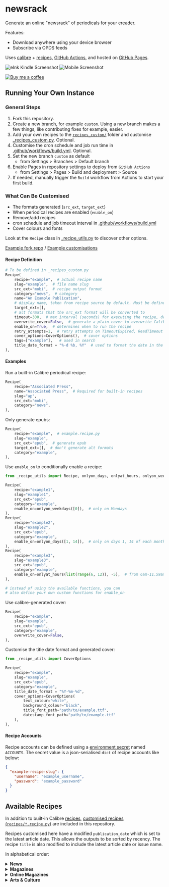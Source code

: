# newsrack

Generate an online "newsrack" of periodicals for your ereader.

Features:
- Download anywhere using your device browser
- Subscribe via OPDS feeds

Uses [calibre](https://calibre-ebook.com/) + [recipes](https://manual.calibre-ebook.com/news_recipe.html), [GitHub Actions](.github/workflows/build.yml), and hosted
on [GitHub Pages](https://pages.github.com/).

![eInk Kindle Screenshot](https://user-images.githubusercontent.com/104607/221388326-f3f80593-18e9-4f48-9e80-340a00dce10f.png)
![Mobile Screenshot](https://user-images.githubusercontent.com/104607/221388328-b1fc17f6-2f60-4691-9a8d-177ced28f5a4.jpg)

[![Buy me a coffee](https://img.buymeacoffee.com/button-api/?text=Buy%20me%20a%20coffee&emoji=&slug=ping&button_colour=FFDD00&font_colour=000000&font_family=Bree&outline_colour=000000&coffee_colour=ffffff)](https://www.buymeacoffee.com/ping)

## Running Your Own Instance

### General Steps

1. Fork this repository.
2. Create a new branch, for example `custom`. Using a new branch makes a few things, like contributing fixes for example, easier.
3. Add your own recipes to the [`recipes_custom/`](recipes_custom) folder and customise [_recipes_custom.py](_recipes_custom.py). Optional.
4. Customise the cron schedule and job run time in [.github/workflows/build.yml](.github/workflows/build.yml). Optional.
5. Set the new branch `custom` as default
   - from Settings > Branches > Default branch
6. Enable Pages in repository settings to deploy from `GitHub Actions`
   - from Settings > Pages > Build and deployment > Source
7. If needed, manually trigger the `Build` workflow from Actions to start your first build.

### What Can Be Customised

- The formats generated (`src_ext`, `target_ext`)
- When periodical recipes are enabled (`enable_on`)
- Remove/add recipes
- cron schedule and job timeout interval in [.github/workflows/build.yml](.github/workflows/build.yml)
- Cover colours and fonts

Look at the `Recipe` class in [_recipe_utils.py](_recipe_utils.py) to discover other options.

[Example fork repo](https://github.com/ping/newsrack-fork-test/) / [Example customisations](https://github.com/ping/newsrack-fork-test/compare/main...custom)

#### Recipe Definition

```python
# To be defined in _recipes_custom.py
Recipe(
    recipe="example",  # actual recipe name
    slug="example",  # file name slug
    src_ext="mobi",  # recipe output format
    category="news",  # category
    name="An Example Publication",
    # display name, taken from recipe source by default. Must be defined for built-in recipes.
    target_ext=[],
    # alt formats that the src_ext format will be converted to
    timeout=300,  # max interval (seconds) for executing the recipe, default 180 seconds
    overwrite_cover=False,  # generate a plain cover to overwrite Calibre's
    enable_on=True,  # determines when to run the recipe
    retry_attempts=1,  # retry attempts on TimeoutExpired, ReadTimeout
    cover_options=CoverOptions(),  # cover options
    tags=["example"],   # used in search
    title_date_format = "%-d %b, %Y"  # used to format the date in the title
),
```

#### Examples

Run a built-in Calibre periodical recipe:

```python
Recipe(
    recipe="Associated Press",
    name="Associated Press",  # Required for built-in recipes
    slug="ap",
    src_ext="mobi",
    category="news",
),
```

Only generate epubs:

```python
Recipe(
    recipe="example",  # example.recipe.py
    slug="example",
    src_ext="epub",  # generate epub
    target_ext=[],  # don't generate alt formats
    category="example",
),
```

Use `enable_on` to conditionally enable a recipe:

```python
from _recipe_utils import Recipe, onlyon_days, onlyat_hours, onlyon_weekdays

Recipe(
    recipe="example1",
    slug="example1",
    src_ext="epub",
    category="example",
    enable_on=onlyon_weekdays([0]),  # only on Mondays
),
Recipe(
    recipe="example2",
    slug="example2",
    src_ext="epub",
    category="example",
    enable_on=onlyon_days([1, 14]),  # only on days 1, 14 of each month
),
Recipe(
    recipe="example3",
    slug="example3",
    src_ext="epub",
    category="example",
    enable_on=onlyat_hours(list(range(6, 12)), -5),  # from 6am-11.59am daily, for the timezone UTC-5
),

# instead of using the available functions, you can
# also define your own custom functions for enable_on
```

Use calibre-generated cover:

```python
Recipe(
    recipe="example",
    slug="example",
    src_ext="epub",
    category="example",
    overwrite_cover=False,
),
```

Customise the title date format and generated cover:

```python
from _recipe_utils import CoverOptions

Recipe(
    recipe="example",
    slug="example",
    src_ext="epub",
    category="example",
    title_date_format = "%Y-%m-%d",
    cover_options=CoverOptions(
        text_colour="white",
        background_colour="black",
        title_font_path="path/to/example.ttf",
        datestamp_font_path="path/to/example.ttf"
    ),
),
```

#### Recipe Accounts

Recipe accounts can be defined using a [environment secret](https://docs.github.com/en/actions/security-guides/encrypted-secrets) named ``ACCOUNTS``. The secret value is a json-serialised ``dict`` of recipe accounts like below:

```json
{
  "example-recipe-slug": {
    "username": "example_username",
    "password": "example_password"
  }
}
```

## Available Recipes

In addition to built-in Calibre [recipes](https://github.com/kovidgoyal/calibre/tree/master/recipes), [customised
recipes (`recipes/*.recipe.py`)](recipes) are included in this repository.

Recipes customised here have a modified `publication_date` which is set to the latest article date. This allows the
outputs to be sorted by recency. The recipe `title` is also modified to include the latest article date or issue name.

In alphabetical order:

<details>
<summary><b>News</b></summary>

1. [Asahi Shimbun](https://www.asahi.com/ajw/)
2. [Channel News Asia](https://www.channelnewsasia.com/)
3. [The Financial Times](https://www.ft.com/)
4. [The Financial Times (Print)](https://www.ft.com/todaysnewspaper/international)
5. [The Guardian](https://www.theguardian.com/international)
6. [The JoongAng Daily](https://koreajoongangdaily.joins.com/)
7. [The Korea Herald](https://koreaherald.com/)
8. [The New York Times](https://www.nytimes.com/)
9. [The New York Times (Print)](https://www.nytimes.com/section/todayspaper)
10. [South China Morning Post](https://www.scmp.com/)
11. [Sydney Morning Herald](https://www.smh.com.au/)
12. [Taipei Times](https://www.taipeitimes.com/)
13. [Wall Street Journal (Print)](https://www.wsj.com/print-edition/today)
14. [The Washington Post](https://www.washingtonpost.com/)
15. ~~[The Japan Times](https://www.japantimes.co.jp/)~~
16. ~~[Bloomberg News](https://www.bloomberg.com/)~~

</details>

<details>
<summary><b>Magazines</b></summary>

1. [The Atlantic Magazine](https://www.theatlantic.com/magazine/)
2. [The Economist](https://www.economist.com/printedition)
3. [Foreign Affairs](https://www.foreignaffairs.com/magazine)
4. [Harvard Business Review](https://hbr.org/magazine)
5. [Harvard International Review](https://hir.harvard.edu/)
6. [MIT Technology Review Magazine](https://www.technologyreview.com/magazine/)
7. [Nature](https://www.nature.com/nature/current-issue/)
8. [The New Republic Magazine](https://newrepublic.com/magazine)
9. [The New Yorker](https://www.newyorker.com/)
10. [Scientific American](https://www.scientificamerican.com/)
11. [Smithsonian Magazine](https://www.smithsonianmag.com/)
12. [The Spectator](https://www.spectator.co.uk/magazine)
13. [Time Magazine](https://time.com/magazine/)
14. [The World Today](https://www.chathamhouse.org/publications/the-world-today/)
15. ~~[Bloomberg Businessweek](https://www.bloomberg.com/businessweek)~~

</details>

<details>
<summary><b>Online Magazines</b></summary>

1. [The Atlantic](https://www.theatlantic.com/)
2. [The Diplomat](https://thediplomat.com/)
3. [FiveThirtyEight](https://fivethirtyeight.com/)
4. [Forbes - Editor's Picks](https://www.forbes.com/editors-picks/)
5. [Fulcrum](https://fulcrum.sg)
6. [Knowable Magazine](https://knowablemagazine.org/)
7. [Longreads - Features](https://longreads.com/features/)
8. [MIT Press Reader](https://thereader.mitpress.mit.edu/)
9. [MIT Technology Review](https://www.technologyreview.com/)
10. [Nautilus](https://nautil.us/)
11. [Noema](https://www.noemamag.com/)
12. [Politico](https://www.politico.com/)
13. [ProPublica](https://www.propublica.org/)
14. [Quanta Magazine](https://www.quantamagazine.org/)
15. [Rest of World](https://restofworld.org)
16. [The Third Pole](https://www.thethirdpole.net/)
17. [Vox](https://www.vox.com/)
18. [Wired](https://www.wired.com/magazine/)

</details>

<details>
<summary><b>Arts & Culture</b></summary>

1. [Asian Review of Books](https://asianreviewofbooks.com)
2. [Five Books](https://fivebooks.com/)
3. [Literary Hub](https://lithub.com)
4. [London Review of Books](https://www.lrb.co.uk/)
5. [The New Yorks Times - Books](https://www.nytimes.com/section/books)
6. [The Paris Review - Daily](https://www.theparisreview.org/blog/)
7. [Poetry](https://www.poetryfoundation.org/poetrymagazine)

</details>


